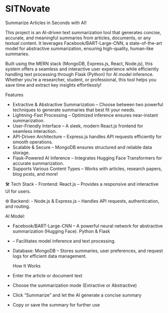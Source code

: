 # SITNovate
Summarize Articles in Seconds with AI!

This project is an AI-driven text summarization tool that generates concise, accurate, and meaningful summaries from articles, documents, or any textual content. It leverages Facebook/BART-Large-CNN, a state-of-the-art model for abstractive summarization, ensuring high-quality, human-like summaries.

Built using the MERN stack (MongoDB, Express.js, React, Node.js), this system offers a seamless and interactive user experience while efficiently handling text processing through Flask (Python) for AI model inference. Whether you’re a researcher, student, or professional, this tool helps you save time and extract key insights effortlessly!
 
 Features

- Extractive & Abstractive Summarization – Choose between two powerful techniques to generate summaries that best fit your needs.
- Lightning-Fast Processing – Optimized inference ensures near-instant summarization.
- User-Friendly Interface – A sleek, modern React.js frontend for seamless interaction.
- API-Driven Architecture – Express.js handles API requests efficiently for smooth operations.
- Scalable & Secure – MongoDB ensures structured and reliable data storage.
- Flask-Powered AI Inference – Integrates Hugging Face Transformers for accurate summarization.
- Supports Various Content Types – Works with articles, research papers, blog posts, and more!

🛠️ Tech Stack
	 - Frontend:	React.js – Provides a responsive and interactive UI for users.

⚙️ Backend:
	- Node.js & Express.js – Handles API requests, authentication, and routing.

 AI Model: 
 - 	Facebook/BART-Large-CNN – A powerful neural network for abstractive summarization (Hugging Face). Python & Flask
 - 	– Facilitates model inference and text processing.

- Database:	MongoDB – Stores summaries, user preferences, and request logs for efficient data management.
 
  How It Works

- Enter the article or document text
- Choose the summarization mode (Extractive or Abstractive)
- Click “Summarize” and let the AI generate a concise summary
- Copy or save the summary for further use
